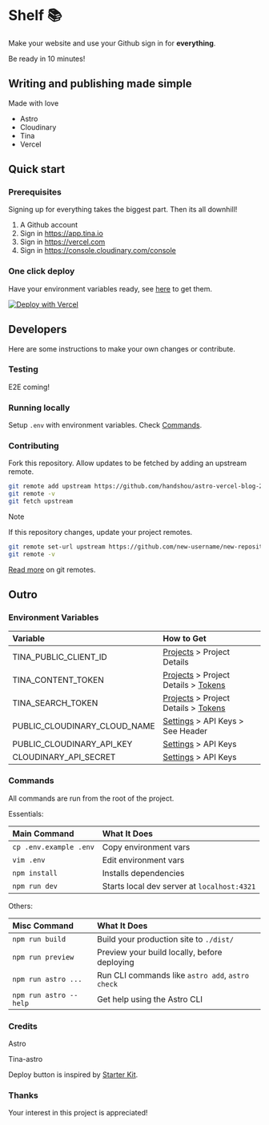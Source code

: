 # Shelf 📚

Make your website and use your Github sign in for **everything**. 

Be ready in 10 minutes! 

## Writing and publishing made simple

Made with love

- Astro 
- Cloudinary 
- Tina 
- Vercel 

## Quick start

### Prerequisites

Signing up for everything takes the biggest part. Then its all downhill!

1. A Github account
1. Sign in https://app.tina.io
1. Sign in https://vercel.com
1. Sign in https://console.cloudinary.com/console

### One click deploy

Have your environment variables ready, see [here](#environment-variables) to get them.

[![Deploy with Vercel](https://vercel.com/button)](https://vercel.com/new/clone?repository-url=https%3A%2F%2Fgithub.com%2Fhandshou%2Fastro-vercel&env=TINA_PUBLIC_CLIENT_ID,TINA_CONTENT_TOKEN,TINA_SEARCH_TOKEN)

## Developers

Here are some instructions to make your own changes or contribute.

### Testing

E2E coming!

### Running locally

Setup `.env` with environment variables. Check [Commands](#commands).

### Contributing

Fork this repository. Allow updates to be fetched by adding an upstream remote.

```bash
git remote add upstream https://github.com/handshou/astro-vercel-blog-2.git
git remote -v
git fetch upstream
```

> [!NOTE]
> If this repository changes, update your project remotes.

```bash
git remote set-url upstream https://github.com/new-username/new-repository-name.git
git remote -v
```

[Read more](https://git-scm.com/book/en/v2/Git-Basics-Working-with-Remotes) on git remotes.

## Outro

### Environment Variables

| Variable               | How to Get                                   |
| :--------------------- | :------------------------------------------- |
| TINA_PUBLIC_CLIENT_ID  | [Projects](https://app.tina.io/projects) > Project Details |
| TINA_CONTENT_TOKEN     | [Projects](https://app.tina.io/projects) > Project Details > [Tokens](https://app.tina.io/projects/$TINA_PUBLIC_CLIENT_ID/tokens) |
| TINA_SEARCH_TOKEN      | [Projects](https://app.tina.io/projects) > Project Details > [Tokens](https://app.tina.io/projects/$TINA_PUBLIC_CLIENT_ID/tokens) |
| PUBLIC_CLOUDINARY_CLOUD_NAME  | [Settings](https://console.cloudinary.com/settings) > API Keys > See Header |
| PUBLIC_CLOUDINARY_API_KEY     | [Settings](https://console.cloudinary.com/settings) > API Keys |
| CLOUDINARY_API_SECRET  | [Settings](https://console.cloudinary.com/settings) > API Keys |

### Commands

All commands are run from the root of the project.

Essentials:

| Main Command           | What It Does                                     |
| :--------------------- | :----------------------------------------------- |
| `cp .env.example .env` | Copy environment vars                            |
| `vim .env`             | Edit environment vars                            |
| `npm install`          | Installs dependencies                            |
| `npm run dev`          | Starts local dev server at `localhost:4321`      |

Others:

| Misc Command           | What It Does                                     |
| :--------------------- | :----------------------------------------------- |
| `npm run build`        | Build your production site to `./dist/`          |
| `npm run preview`      | Preview your build locally, before deploying     |
| `npm run astro ...`    | Run CLI commands like `astro add`, `astro check` |
| `npm run astro --help` | Get help using the Astro CLI                     |

### Credits

Astro

Tina-astro

Deploy button is inspired by [Starter Kit](https://github.com/opengovsg/starter-kit).

### Thanks

Your interest in this project is appreciated!

